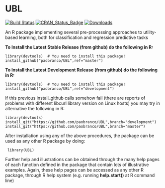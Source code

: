 # UBL
[![Build Status](https://travis-ci.org/paobranco/UBL.svg?branch=master)](https://travis-ci.org/paobranco/UBL)
[![CRAN_Status_Badge](http://www.r-pkg.org/badges/version/UBL)](https://cran.r-project.org/package=UBL)
[![Downloads](http://cranlogs.r-pkg.org/badges/UBL)](https://cran.rstudio.com/web/packages/UBL/)


An R package implementing several pre-processing approaches to utility-based learning, both for classification and regression predictive tasks

**To Install the Latest Stable  Release (from github) do the following in R:**

    library(devtools)  # You need to install this package!
    install_github("paobranco/UBL",ref="master")


**To Install the Latest Development Release (from github) do the following in R:**

    library(devtools)  # You need to install this package!
    install_github("paobranco/UBL",ref="development")

If this previous install_github calls somehow fail (there are reports of problems with different libcurl library version on Linux hosts) you may try in alternative the following in R:

    library(devtools)
    install_git("https://github.com/paobranco/UBL",branch="development")
    install_git("https://github.com/paobranco/UBL",branch="master")


After installation using any of the above procedures, the package can be used as any other R package by doing:

     library(UBL)


Further help and illustrations can be obtained through the many help pages of each function defined in the package that contain lots of illustrative examples. Again, these help pages can be accessed as any other R package, through R help system (e.g. running **help.start()** at R command line)